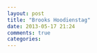 ```yaml
---
layout: post
title: "Brooks Hoodienstag"
date: 2013-05-17 21:24
comments: true
categories: 
---
```


